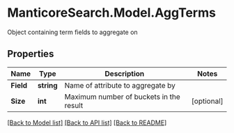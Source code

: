 # ManticoreSearch.Model.AggTerms
Object containing term fields to aggregate on

## Properties

Name | Type | Description | Notes
------------ | ------------- | ------------- | -------------
**Field** | **string** | Name of attribute to aggregate by | 
**Size** | **int** | Maximum number of buckets in the result | [optional] 

[[Back to Model list]](../README.md#documentation-for-models) [[Back to API list]](../README.md#documentation-for-api-endpoints) [[Back to README]](../README.md)

